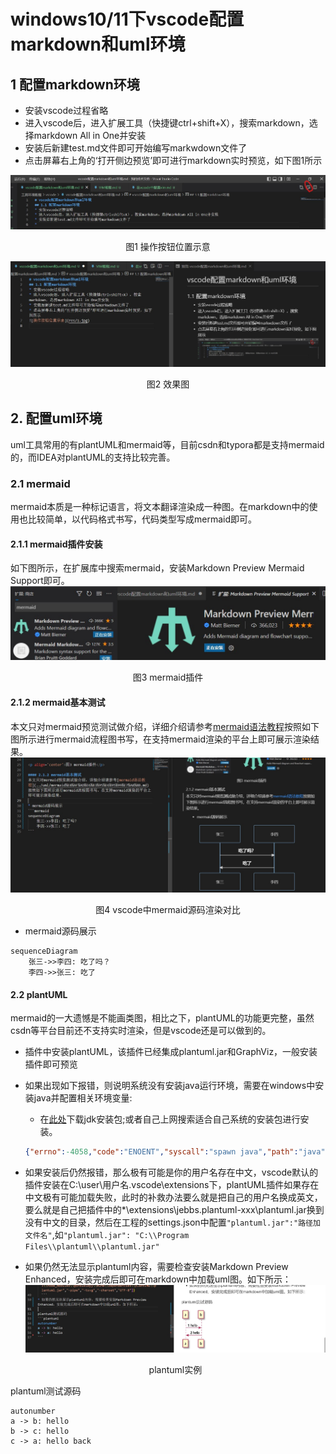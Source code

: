 # windows10/11下vscode配置markdown和uml环境
## 1 配置markdown环境
* 安装vscode过程省略 
* 进入vscode后，进入扩展工具（快捷键ctrl+shift+X），搜索markdown，选择markdown All in One并安装
* 安装后新建test.md文件即可开始编写markwdown文件了
* 点击屏幕右上角的‘打开侧边预览’即可进行markdown实时预览，如下图1所示

![操作按钮位置示意](res/1.jpg)

<p align='center'> 图1 操作按钮位置示意 </p>

![效果图](res/2.jpg)

<p align='center'>图2 效果图</p>

## 2. 配置uml环境
uml工具常用的有plantUML和mermaid等，目前csdn和typora都是支持mermaid的，而IDEA对plantUML的支持比较完善。

### 2.1 mermaid
mermaid本质是一种标记语言，将文本翻译渲染成一种图。在markdown中的使用也比较简单，以代码格式书写，代码类型写成mermaid即可。
#### 2.1.1 mermaid插件安装
如下图所示，在扩展库中搜索mermaid，安装Markdown Preview Mermaid Support即可。
![安装截图](res/3.jpg)

<p align='center'>图3 mermaid插件</p>

#### 2.1.2 mermaid基本测试
本文只对mermaid预览测试做介绍，详细介绍请参考[mermaid语法教程](../uml/mermaid%E8%AF%AD%E6%B3%95%E6%95%99%E7%A8%8B.md)按照如下图所示进行mermaid流程图书写，在支持mermaid渲染的平台上即可展示渲染结果。
![](res/4.jpg)

<p align='center'>图4 vscode中mermaid源码渲染对比</p>

* mermaid源码展示
```mermaid
sequenceDiagram
    张三->>李四: 吃了吗？
    李四->>张三: 吃了
```

#### 2.2 plantUML
mermaid的一大遗憾是不能画类图，相比之下，plantUML的功能更完整，虽然csdn等平台目前还不支持实时渲染，但是vscode还是可以做到的。
* 插件中安装plantUML，该插件已经集成plantuml.jar和GraphViz，一般安装插件即可预览
* 如果出现如下报错，则说明系统没有安装java运行环境，需要在windows中安装java并配置相关环境变量:
  * 在[此处](https://download.oracle.com/java/18/latest/jdk-18_windows-x64_bin.exe)下载jdk安装包;或者自己上网搜索适合自己系统的安装包进行安装。
  
  ``` json
  {"errno":-4058,"code":"ENOENT","syscall":"spawn java","path":"java","spawnargs":["-Djava.awt.headless=true","-Dfile.encoding=UTF-8","-Dplantuml.include.path=D:\\我的技术文档\\工具环境教程\\vscode;C:\\Users\\刘英杰\\.mume","-jar","c:\\Users\\刘英杰\\.vscode\\extensions\\shd101wyy.markdown-preview-enhanced-0.6.3\\node_modules\\@shd101wyy\\mume\\dependencies\\plantuml\\plantuml.jar","-pipe","-tsvg","-charset","UTF-8"]}
  ```

* 如果安装后仍然报错，那么极有可能是你的用户名存在中文，vscode默认的插件安装在C:\user\用户名\.vscode\extensions下，plantUML插件如果存在中文极有可能加载失败，此时的补救办法要么就是把自己的用户名换成英文，要么就是自己把插件中的*\extensions\jebbs.plantuml-xxx\plantuml.jar换到没有中文的目录，然后在工程的settings.json中配置`"plantuml.jar":"路径加文件名"`,如`"plantuml.jar": "C:\\Program Files\\plantuml\\plantuml.jar"`
* 如果仍然无法显示plantuml内容，需要检查安装Markdown Preview Enhanced，安装完成后即可在markdown中加载uml图。如下所示：
  ![plantuml实例](res/5.jpg)

  <p align='center'>plantuml实例</p>

plantuml测试源码
```plantuml
autonumber
a -> b: hello
b -> c: hello
c -> a: hello back
```

